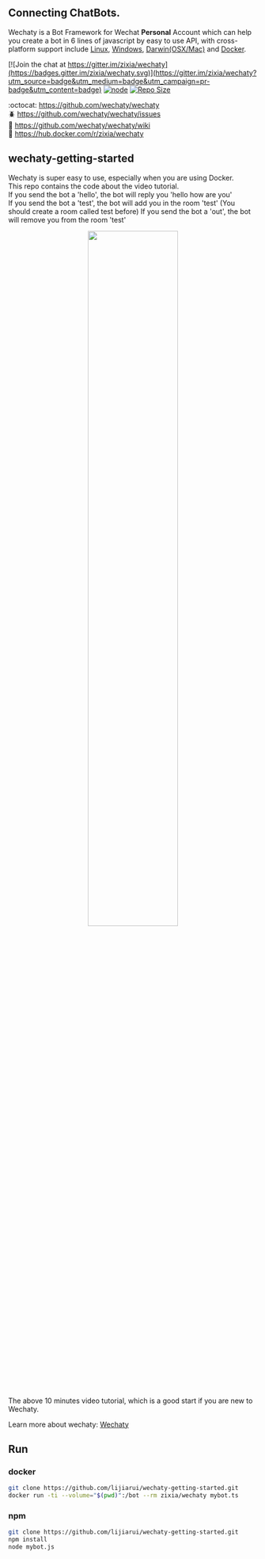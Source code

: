 ## Connecting ChatBots.

Wechaty is a Bot Framework for Wechat **Personal** Account which can help you create a bot in 6 lines of javascript by easy to use API, with cross-platform support include [Linux](https://travis-ci.org/wechaty/wechaty), [Windows](https://ci.appveyor.com/project/wechaty/wechaty), [Darwin(OSX/Mac)](https://travis-ci.org/wechaty/wechaty) and [Docker](https://circleci.com/gh/wechaty/wechaty).

[![Join the chat at https://gitter.im/zixia/wechaty](https://badges.gitter.im/zixia/wechaty.svg)](https://gitter.im/zixia/wechaty?utm_source=badge&utm_medium=badge&utm_campaign=pr-badge&utm_content=badge) [![node](https://img.shields.io/node/v/wechaty.svg?maxAge=604800)](https://nodejs.org/) [![Repo Size](https://reposs.herokuapp.com/?path=wechaty/wechaty)](https://github.com/wechaty/wechaty)

:octocat: <https://github.com/wechaty/wechaty>  
:beetle: <https://github.com/wechaty/wechaty/issues>  
:book: <https://github.com/wechaty/wechaty/wiki>  
:whale: <https://hub.docker.com/r/zixia/wechaty>  

## wechaty-getting-started

Wechaty is super easy to use, especially when you are using Docker.   
This repo contains the code about the video tutorial.   
If you send the bot a 'hello', the bot will reply you 'hello how are you'  
If you send the bot a 'test', the bot will add you in the room 'test' (You should create a room called test before)
If you send the bot a 'out', the bot will remove you from the room 'test'

<div align="center">
<a target="_blank" href="https://blog.wechaty.io/guide/2017/01/01/getting-started-wechaty.html"><img src="https://cloud.githubusercontent.com/assets/1361891/21722581/3ec957d0-d468-11e6-8888-a91c236e0ba2.jpg" border=0 width="60%"></a>
</div>

The above 10 minutes video tutorial, which is a good start if you are new to Wechaty.

Learn more about wechaty: [Wechaty](https://github.com/wechaty/wechaty "Wechaty")


## Run  

### docker

```sh
git clone https://github.com/lijiarui/wechaty-getting-started.git
docker run -ti --volume="$(pwd)":/bot --rm zixia/wechaty mybot.ts
```

### npm

```sh
git clone https://github.com/lijiarui/wechaty-getting-started.git
npm install
node mybot.js
```

